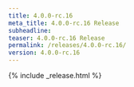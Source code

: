 ```yaml
---
title: 4.0.0-rc.16
meta_title: 4.0.0-rc.16 Release
subheadline: 
teaser: 4.0.0-rc.16 Release
permalink: /releases/4.0.0-rc.16/
version: 4.0.0-rc.16
---
```


{% include _release.html %}
